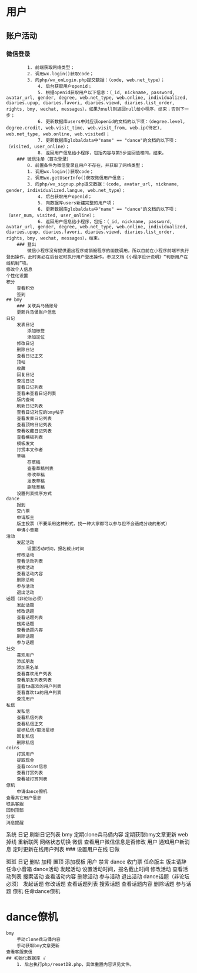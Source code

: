 # 用户
## 账户活动
### 微信登录
			1. 前端获取网络类型；
			2. 调用wx.login()获取code；
			3. 向php/wx_onLogin.php提交数据：（code, web.net_type）；
				4. 后台获取用户openid；
				5. 根据openid获取用户以下信息：（_id, nickname, password, avatar_url, gender, degree, web.net_type, web.online, individualized, diaries.upup, diaries.favori, diaries.viewd, diaries.list_order, rights, bmy, wechat, messages），如果为null则返回null给小程序，结束；否则下一步；
				6. 更新数据库users中对应该openid的文档的以下项：（degree.level, degree.credit, web.visit_time, web.visit_from, web.ip(待定), web.net_type, web.online, web.visited）；
				7. 更新数据库globaldata中"name" == "dance"的文档的以下项：（visited, user_online）；
				8. 返回用户信息给小程序，包括内容与第5步返回值相同，结束。
		### 微信注册（首次登录）
			0. 前置条件为微信登录且用户不存在，并获取了网络类型；
			1. 调用wx.login()获取code；
			2. 调用wx.getUserInfo()获取微信用户信息；
			3. 向php/wx_signup.php提交数据：（code, avatar_url, nickname, gender, individualized.langue, web.net_type）；
				4. 后台获取用户openid；
				5. 向数据库users新建完整的用户项；
				6. 更新数据库globaldata中"name" == "dance"的文档的以下项：（user_num, visited, user_online）；
				6. 返回用户信息给小程序，包括：（_id, nickname, password, avatar_url, gender, degree, web.net_type, web.online, individualized, diaries.upup, diaries.favori, diaries.viewd, diaries.list_order, rights, bmy, wechat, messages），结束。
		### 登出
			微信小程序没有提供退出程序或销毁程序的函数调用，所以目前在小程序前端不执行登出操作，此时务必在后台定时执行用户登出操作。参见文档《小程序设计说明》“判断用户在线机制”项。
	修改个人信息
	个性化设置
	积分
		查看积分
		签到
	## bmy
		### 关联兵马俑账号
		更新兵马俑账户信息
	日记
		发表日记
			添加标签
			添加定位
		修改日记
		删除日记
		查看日记正文
		顶帖
		收藏
		回复日记
		查找日记
		查看日记列表
		查看未查看日记列表
		版内查询
		刷新日记列表
		查看日记对应的bmy帖子
		查看发表日记列表
		查看顶帖日记列表
		查看收藏日记列表
		查看模板列表
		模板发文
		打赏本文作者
		草稿
			存草稿
			查看草稿列表
			修改草稿
			发表草稿
			删除草稿
		设置列表排序方式
	dance
		报到
		交门票
		申请版主
		版主投票（不要采用这种形式，找一种大家都可以参与但不会造成分歧的形式）
		申请小音箱
	活动
		发起活动
			设置活动时间，报名截止时间
		修改活动
		查看活动列表
		搜索活动
		查看活动内容
		删除活动
		参与活动
		退出活动
	话题（非论坛必须）
		发起话题
		修改话题
		查看话题列表
		搜索话题
		查看话题内容
		删除话题
		参与话题
	社交
		喜欢用户
		添加朋友
		添加黑名单
		查看喜欢用户列表
		查看朋友列表列表
		查看ta喜欢的用户列表
		查看喜欢ta的用户列表
		查找用户
	私信
		发私信
		查看私信列表
		查看私信正文
		星标私信/取消星标
		回复私信
		删除私信
	coins
		打赏用户
		提取现金
		查看coins信息
		查看打赏列表
		查看被打赏列表
	僚机
		申请dance僚机
	查看其它用户信息
	联系客服
	回到顶部
	分享
	消息提醒
		
系统
	日记
		刷新日记列表
	bmy
		定期clone兵马俑内容
		定期获取bmy文章更新
	web
		掉线
		重新联网
		网络状态切换
	微信
		查看用户微信信息是否修改
	用户
		通知用户新消息
		定时更新在线用户列表
		### 设置用户在线
			已做
	
斑斑
	日记
		删帖
		加精
		置顶
		添加模板
	用户
		禁言
	dance
		收门票
		任命版主
		版主请辞
		任命小音箱
	dance活动
		发起活动
			设置活动时间，报名截止时间
		修改活动
		查看活动列表
		搜索活动
		查看活动内容
		删除活动
		参与活动
		退出活动
	dance话题（非论坛必须）
		发起话题
		修改话题
		查看话题列表
		搜索话题
		查看话题内容
		删除话题
		参与话题
	僚机
		任命dance僚机
		
# dance僚机
	bmy
		手动clone兵马俑内容
		手动获取bmy文章更新
	查看客服来信
	## 初始化数据库 √
		1. 后台执行php/resetDB.php，具体重置内容详见文件。